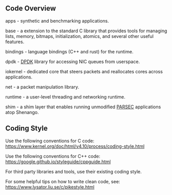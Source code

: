 ## Code Overview

apps - synthetic and benchmarking applications.

base - a extension to the standard C library that provides tools for managing
lists, memory, bitmaps, initialization, atomics, and several other useful
features.

bindings - language bindings (C++ and rust) for the runtime.

dpdk - [DPDK](https://www.dpdk.org/) library for accessing NIC queues
from userspace.

iokernel - dedicated core that steers packets and reallocates cores
across applications.

net - a packet manipulation library.

runtime - a user-level threading and networking runtime.

shim - a shim layer that enables running unmodified
[PARSEC](http://parsec.cs.princeton.edu/) applications atop Shenango.


## Coding Style

Use the following conventions for C code:
https://www.kernel.org/doc/html/v4.10/process/coding-style.html

Use the following conventions for C++ code:
https://google.github.io/styleguide/cppguide.html

For third party libraries and tools, use their existing coding style.

For some helpful tips on how to write clean code, see:
https://www.lysator.liu.se/c/pikestyle.html
